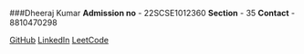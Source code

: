 ###Dheeraj Kumar
**Admission no** - 22SCSE1012360
**Section** - 35
**Contact** - 8810470298

[GitHub](https://github.com/WHitE-TITaN)
[LinkedIn](https://www.linkedin.com/in/dheeraj-k-812025260/)
[LeetCode](https://leetcode.com/u/WHITE_TITAN/)